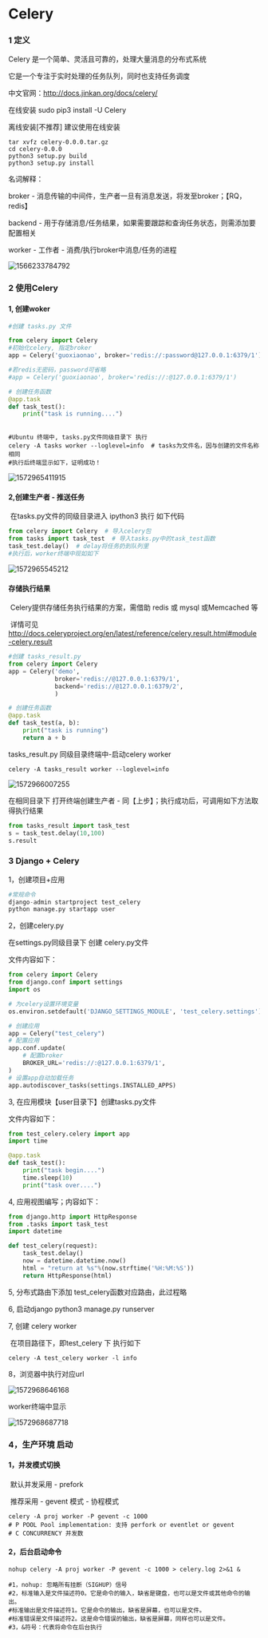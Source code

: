 # Celery

### 1 定义

Celery 是一个简单、灵活且可靠的，处理大量消息的分布式系统

它是一个专注于实时处理的任务队列，同时也支持任务调度

中文官网：http://docs.jinkan.org/docs/celery/

在线安装  sudo pip3 install -U Celery

离线安装[不推荐]		建议使用在线安装

```shell
tar xvfz celery-0.0.0.tar.gz
cd celery-0.0.0
python3 setup.py build
python3 setup.py install
```



名词解释：

broker - 消息传输的中间件，生产者一旦有消息发送，将发至broker；【RQ，redis】

backend -   用于存储消息/任务结果，如果需要跟踪和查询任务状态，则需添加要配置相关

worker - 工作者 - 消费/执行broker中消息/任务的进程

![1566233784792](images\1566233784792.png)



### 2 使用Celery

#### 	1, 创建woker

```python
#创建 tasks.py 文件

from celery import Celery
#初始化celery, 指定broker
app = Celery('guoxiaonao', broker='redis://:password@127.0.0.1:6379/1')

#若redis无密码，password可省略
#app = Celery('guoxiaonao', broker='redis://:@127.0.0.1:6379/1')

# 创建任务函数
@app.task
def task_test():
    print("task is running....") 
    
```

```shell
#Ubuntu 终端中, tasks.py文件同级目录下 执行
celery -A tasks worker --loglevel=info  # tasks为文件名，因与创建的文件名称相同
#执行后终端显示如下，证明成功！
```

![1572965411915](images\1572965411915.png)

#### 	2,创建生产者 - 推送任务

​	在tasks.py文件的同级目录进入 ipython3 执行 如下代码

```python
from celery import Celery  # 导入celery包
from tasks import task_test  # 导入tasks.py中的task_test函数
task_test.delay()  # delay将任务扔到队列里
#执行后，worker终端中现如如下
```

![1572965545212](images\1572965545212.png)

#### 	存储执行结果

​	Celery提供存储任务执行结果的方案，需借助 redis 或 mysql  或Memcached 等

​	详情可见  http://docs.celeryproject.org/en/latest/reference/celery.result.html#module-celery.result

```python
#创建 tasks_result.py
from celery import Celery
app = Celery('demo',
             broker='redis://@127.0.0.1:6379/1',
             backend='redis://@127.0.0.1:6379/2',
             )

# 创建任务函数
@app.task
def task_test(a, b):
    print("task is running")
    return a + b
```

tasks_result.py 同级目录终端中-启动celery worker 

```shell
celery -A tasks_result worker --loglevel=info
```

![1572966007255](images\1572966007255.png)

在相同目录下 打开终端创建生产者 - 同【上步】；执行成功后，可调用如下方法取得执行结果

```python
from tasks_result import task_test
s = task_test.delay(10,100)
s.result
```



### 3 Django + Celery

1，创建项目+应用

```python
#常规命令
django-admin startproject test_celery
python manage.py startapp user
```

2，创建celery.py

在settings.py同级目录下 创建 celery.py文件

文件内容如下：

```python
from celery import Celery
from django.conf import settings
import os

# 为celery设置环境变量
os.environ.setdefault('DJANGO_SETTINGS_MODULE', 'test_celery.settings')

# 创建应用
app = Celery("test_celery")
# 配置应用
app.conf.update(
    # 配置broker
    BROKER_URL='redis://:@127.0.0.1:6379/1',
)
# 设置app自动加载任务
app.autodiscover_tasks(settings.INSTALLED_APPS)
```

3,  在应用模块【user目录下】创建tasks.py文件

文件内容如下：

```python
from test_celery.celery import app
import time

@app.task
def task_test():
    print("task begin....")
    time.sleep(10)
    print("task over....")
```

4,  应用视图编写；内容如下：

```python
from django.http import HttpResponse
from .tasks import task_test
import datetime

def test_celery(request):
    task_test.delay()
	now = datetime.datetime.now()
    html = "return at %s"%(now.strftime('%H:%M:%S'))
    return HttpResponse(html)
```

5,  分布式路由下添加 test_celery函数对应路由，此过程略

6,  启动django   python3 manage.py runserver

7,  创建 celery worker

​	在项目路径下，即test_celery 下  执行如下

```
celery -A test_celery worker -l info
```

8，浏览器中执行对应url

![1572968646168](images\1572968646168.png)

worker终端中显示

![1572968687718](images\1572968687718.png)



### 4，生产环境 启动

#### 	1，并发模式切换

​			默认并发采用  - prefork

​            推荐采用 - gevent 模式 - 协程模式 

  ```shell
celery -A proj worker -P gevent -c 1000
# P POOL Pool implementation: 支持 perfork or eventlet or gevent
# C CONCURRENCY 并发数  
  ```

#### 	2，后台启动命令

```shell
nohup celery -A proj worker -P gevent -c 1000 > celery.log 2>&1 &

#1，nohup: 忽略所有挂断（SIGHUP）信号
#2，标准输入是文件描述符0。它是命令的输入，缺省是键盘，也可以是文件或其他命令的输出。
#标准输出是文件描述符1。它是命令的输出，缺省是屏幕，也可以是文件。
#标准错误是文件描述符2。这是命令错误的输出，缺省是屏幕，同样也可以是文件。
#3，&符号：代表将命令在后台执行
```







